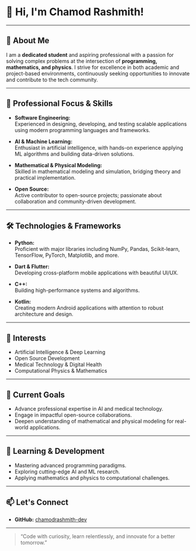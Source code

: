 # 👋 Hi, I'm Chamod Rashmith!

---

## 🚀 About Me

I am a **dedicated student** and aspiring professional with a passion for solving complex problems at the intersection of **programming, mathematics, and physics**. I strive for excellence in both academic and project-based environments, continuously seeking opportunities to innovate and contribute to the tech community.

---

## 💼 Professional Focus & Skills

- **Software Engineering:**  
  Experienced in designing, developing, and testing scalable applications using modern programming languages and frameworks.

- **AI & Machine Learning:**  
  Enthusiast in artificial intelligence, with hands-on experience applying ML algorithms and building data-driven solutions.

- **Mathematical & Physical Modeling:**  
  Skilled in mathematical modeling and simulation, bridging theory and practical implementation.

- **Open Source:**  
  Active contributor to open-source projects; passionate about collaboration and community-driven development.

---

## 🛠️ Technologies & Frameworks

- **Python:**  
  Proficient with major libraries including NumPy, Pandas, Scikit-learn, TensorFlow, PyTorch, Matplotlib, and more.

- **Dart & Flutter:**  
  Developing cross-platform mobile applications with beautiful UI/UX.

- **C++:**  
  Building high-performance systems and algorithms.

- **Kotlin:**  
  Creating modern Android applications with attention to robust architecture and design.

---

## 🔬 Interests

- Artificial Intelligence & Deep Learning
- Open Source Development
- Medical Technology & Digital Health
- Computational Physics & Mathematics

---

## 🎯 Current Goals

- Advance professional expertise in AI and medical technology.
- Engage in impactful open-source collaborations.
- Deepen understanding of mathematical and physical modeling for real-world applications.

---

## 🌱 Learning & Development

- Mastering advanced programming paradigms.
- Exploring cutting-edge AI and ML research.
- Applying mathematics and physics to computational challenges.

---

## 📫 Let's Connect

- **GitHub:** [chamodrashmith-dev](https://github.com/chamodrashmith-dev)
  

---

> “Code with curiosity, learn relentlessly, and innovate for a better tomorrow.”
